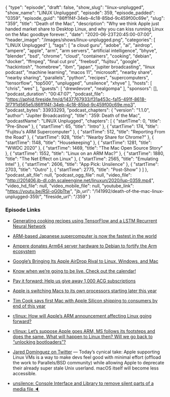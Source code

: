{
  "type": "episode",
  "draft": false,
  "show_slug": "linux-unplugged",
  "show_name": "LINUX Unplugged",
  "episode": 359,
  "episode_padded": "0359",
  "episode_guid": "86ff1f4f-34eb-4c18-85bd-9c459f00c69e",
  "slug": "359",
  "title": "Death of the Mac",
  "description": "Why we think Apple just handed market share to Desktop Linux, and why you can kiss running Linux on the Mac goodbye forever.",
  "date": "2020-06-23T20:45:00-07:00",
  "header_image": "/images/shows/linux-unplugged.png",
  "categories": [
    "LINUX Unplugged"
  ],
  "tags": [
    "a cloud guru",
    "adobe",
    "ai",
    "airdrop",
    "ampere",
    "apple",
    "arm",
    "arm servers",
    "artificial intelligence",
    "bhyve",
    "blender",
    "bsd",
    "chrome",
    "cloud",
    "containers",
    "cooking",
    "debian",
    "docker",
    "ffmpeg",
    "final cut pro",
    "freebsd",
    "fujitsu",
    "google",
    "hackintosh",
    "homebrew",
    "ibm",
    "japan",
    "jupiter broadcasting",
    "linux podcast",
    "machine learning",
    "macos 11",
    "microsoft",
    "nearby share",
    "nearby sharing",
    "parallels",
    "python",
    "recipes",
    "supercomputers",
    "tensorflow",
    "top500",
    "unplugged",
    "unsilence",
    "xhyve"
  ],
  "hosts": [
    "chris",
    "wes"
  ],
  "guests": [
    "drewdevore",
    "nealgompa"
  ],
  "sponsors": [],
  "podcast_duration": "00:47:07",
  "podcast_file": "https://aphid.fireside.fm/d/1437767933/f31a453c-fa15-491f-8618-3f71f1d565e5/86ff1f4f-34eb-4c18-85bd-9c459f00c69e.mp3",
  "podcast_bytes": 33933293,
  "podcast_chapters": {
    "version": "1.1.0",
    "author": "Jupiter Broadcasting",
    "title": "359: Death of the Mac",
    "podcastName": "LINUX Unplugged",
    "chapters": [
      {
        "startTime": 0,
        "title": "Pre-Show"
      },
      {
        "startTime": 65,
        "title": "Intro"
      },
      {
        "startTime": 174,
        "title": "Fujitsu's ARM Supercomputer"
      },
      {
        "startTime": 512,
        "title": "Reporting From the Road"
      },
      {
        "startTime": 928,
        "title": "Nearby Share for Chrome?"
      },
      {
        "startTime": 1148,
        "title": "Housekeeping"
      },
      {
        "startTime": 1281,
        "title": "WWDC 2020"
      },
      {
        "startTime": 1469,
        "title": "The Mac Open Source Story"
      },
      {
        "startTime": 1552,
        "title": "Linux on an ARM Mac?"
      },
      {
        "startTime": 1880,
        "title": "The Net Effect on Linux"
      },
      {
        "startTime": 2565,
        "title": "Emulating Intel"
      },
      {
        "startTime": 2606,
        "title": "App Pick: Unsilence"
      },
      {
        "startTime": 2703,
        "title": "Outro"
      },
      {
        "startTime": 2775,
        "title": "Post-Show"
      }
    ]
  },
  "podcast_alt_file": null,
  "podcast_ogg_file": null,
  "video_file": "http://201406.jb-dl.cdn.scaleengine.net/linuxun/2020/lup-0359.mp4",
  "video_hd_file": null,
  "video_mobile_file": null,
  "youtube_link": "https://youtu.be/RSI-oG0bTtw",
  "jb_url": "/141992/death-of-the-mac-linux-unplugged-359/",
  "fireside_url": "/359"
}


### Episode Links

  * [Generating cooking recipes using TensorFlow and a LSTM Recurrent Neural Network](https://github.com/trekhleb/machine-learning-experiments/blob/master/assets/recipes_generation.en.md "Generating cooking recipes using TensorFlow and a LSTM Recurrent Neural Network")
  * [ARM-based Japanese supercomputer is now the fastest in the world](https://www.theverge.com/2020/6/23/21300097/fugaku-supercomputer-worlds-fastest-top500-riken-fujitsu-arm "ARM-based Japanese supercomputer is now the fastest in the world")
  * [Ampere donates Arm64 server hardware to Debian to fortify the Arm ecosystem](https://www.debian.org/News/2020/20200616 "Ampere donates Arm64 server hardware to Debian to fortify the Arm ecosystem")
  * [Google’s Bringing Its Apple AirDrop Rival to Linux, Windows, and Mac](https://news.softpedia.com/news/google-s-bringing-its-apple-airdrop-rival-to-linux-windows-and-mac-530321.shtml "Google’s Bringing Its Apple AirDrop Rival to Linux, Windows, and Mac")
  * [Know when we’re going to be live. Check out the calendar!](https://www.jupiterbroadcasting.com/release-calendar/ "Know when we’re going to be live. Check out the calendar!")
  * [Pay it forward: Help us give away 1,000 ACG subscriptions ](https://info.acloud.guru/resources/pay-it-forward "Pay it forward: Help us give away 1,000 ACG subscriptions
")

  * [Apple is switching Macs to its own processors starting later this year](https://www.theverge.com/2020/6/22/21295475/apple-mac-processors-arm-silicon-chips-wwdc-2020?scrolla=5eb6d68b7fedc32c19ef33b4 "Apple is switching Macs to its own processors starting later this year")
  * [Tim Cook says first Mac with Apple Silicon shipping to consumers by end of this year](https://9to5mac.com/2020/06/22/apple-silicon-mac-shipping/ "Tim Cook says first Mac with Apple Silicon shipping to consumers by end of this year")
  * [r/linux: How will Apple’s ARM announcement affecting Linux going forward?](https://www.reddit.com/r/linux/comments/he7cm9/how_will_apples_arm_announcement_affecting_linux/ "r/linux: How will Apple’s ARM announcement affecting Linux going forward?")
  * [r/linux: Let’s suppose Apple goes ARM, MS follows its footsteps and does the same. What will happen to Linux then? Will we go back to “unlocking bootloaders”?](https://www.reddit.com/r/linux/comments/hedo9j/lets_suppose_apple_goes_arm_ms_follows_its/ "r/linux: Let’s suppose Apple goes ARM, MS follows its footsteps and does the same. What will happen to Linux then? Will we go back to “unlocking bootloaders”?")
  * [Jared Domínguez on Twitter](https://twitter.com/djdmngz/status/1275442846397427718 "Jared Domínguez on Twitter") — Today’s cynical take: Apple supporting Linux VMs is a way to make devs feel good with minimal effort (offload the work to Parallels/BSD community) while allowing Apple to deprecate their already super stale Unix userland. macOS itself will become less accessible.
  * [unsilence: Console Interface and Library to remove silent parts of a media file 🔈](https://github.com/lagmoellertim/unsilence "unsilence: Console Interface and Library to remove silent parts of a media file 🔈")


